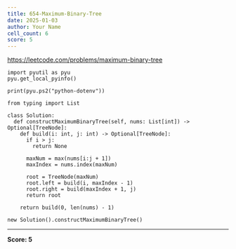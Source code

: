 ```yaml
---
title: 654-Maximum-Binary-Tree
date: 2025-01-03
author: Your Name
cell_count: 6
score: 5
---
```


https://leetcode.com/problems/maximum-binary-tree


```
import pyutil as pyu
pyu.get_local_pyinfo()
```


```
print(pyu.ps2("python-dotenv"))
```


```
from typing import List
```


```
class Solution:
  def constructMaximumBinaryTree(self, nums: List[int]) -> Optional[TreeNode]:
    def build(i: int, j: int) -> Optional[TreeNode]:
      if i > j:
        return None

      maxNum = max(nums[i:j + 1])
      maxIndex = nums.index(maxNum)

      root = TreeNode(maxNum)
      root.left = build(i, maxIndex - 1)
      root.right = build(maxIndex + 1, j)
      return root

    return build(0, len(nums) - 1)
```


```
new Solution().constructMaximumBinaryTree()
```


---
**Score: 5**